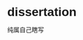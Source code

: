 # dissertation

纯属自己瞎写
　　
<template>
  <div class="my_l">
    <hr>
    <header class="top_bar">
      <a onclick="window.history.go(-1)" class="icon_back"></a>
      <h3 class="cartname"> 银 泰 网 站 用 户 登 录 </h3>
    </header>
    <main class="user_login_box">
      <div class="login_dialog">
        <div class="_username">
          <input type="text" name="username" placeholder="请输入用户名" class="user_input" v-model="username"/>
        </div>
        <div class="_username u_passwd">
          <input type="password" name="password" placeholder="请输入密码" class="user_input" v-model="password"/>
        </div>

        <div class="login_box">
          <a @click="goLogin()" class="btn_login">登录</a>
        </div>
        <div class="go_reg_box">
          <router-link tag="span" to="/reg">快速注册</router-link>
        </div>
      </div>
    </main>

  </div>
</template>
<script>

  export default{
    data(){
      return{
        username: '',
        password: '',
        userInfo: {}
      }
    },
    methods:{
      goLogin(){
        let _this = this;
        if(_this.username == '') {
          alert('请输入用户名');
        } else if (_this.password == '') {
          alert('请输入密码');
        } else {
          _this.$http.post('/login', {
            loginName: _this.username,
            loginPawd: _this.password,
          }).then( (res)=> {
            console.log(_this.password);
            if(res.status == 200){
                console.log(1, res)
              _this.userInfo = res.data;
                console.log(2, _this.userInfo)
              if(_this.userInfo.status == 1) {
                //LOGIN success
                window.sessionStorage.userInfo = JSON.stringify(_this.userInfo);
                console.log(3, _this.$store);
                _this.$store.dispatch('setUserInfo', _this.userInfo);
                let redirect = decodeURIComponent(_this.$route.query.redirect || '/home');
                console.log(4, redirect)
                _this.$router.push({
                  path: redirect
                });
              }else{
                alert(_this.userInfo.msg);
              }
            }else{
              alert('请求出现错误');
            }
            console.log(res);
          },(err)=>{
            console.log(err);
          });
        }

      }
    }
  }
  </script>
<style scoped>
  @import '../../assets/css/login.css';
  *{
    margin: 0;
    padding: 0;
    font-family: Arial;
  }


</style>
